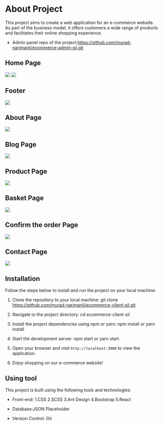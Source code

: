 # About Project

This project aims to create a web application for an e-commerce website. As part of the business model, it offers customers a wide range of products and facilitates their online shopping experience.
- Admin panel repo of the project:https://github.com/murad-narimanli/ecommerce-admin-sil.git

## Home Page
<img src="https://github.com/murad-narimanli/ecommerce-client-sil/assets/100444320/8f473b54-490c-45db-93de-9d32e26a0fab"/>
<img src="https://github.com/murad-narimanli/ecommerce-client-sil/assets/100444320/05f5cb76-3dc3-492d-bfbb-a85e18888d4f"/>

## Footer

<img src="https://github.com/murad-narimanli/ecommerce-client-sil/assets/100444320/70188ed9-0faa-499c-9a3a-8c06c906dc03"/>

## About Page
<img src="https://github.com/murad-narimanli/ecommerce-client-sil/assets/100444320/24595850-a29a-40cf-be75-5bd079de2c58"/>

## Blog Page

<img src="https://github.com/murad-narimanli/ecommerce-client-sil/assets/100444320/edb1b6ce-0fe3-46f5-a03f-7a0332b1afe4"/>

## Product Page

<img src="https://github.com/murad-narimanli/ecommerce-client-sil/assets/100444320/d33cc3c7-1e0f-4670-9082-7ba5a6d32d5f"/>

## Basket Page

<img src="https://github.com/murad-narimanli/ecommerce-client-sil/assets/100444320/2d7b79bc-dbe6-4da6-8769-827fb4703bf9"/>

## Confirm the order Page
<img src="https://github.com/murad-narimanli/ecommerce-client-sil/assets/100444320/d123e3de-652e-4e96-a01c-0eb3d93b1331"/>

## Contact Page

<img src="https://github.com/murad-narimanli/ecommerce-client-sil/assets/100444320/4ec3ee16-2aa6-49c6-8091-b00951ed4eb4">


## Installation

Follow the steps below to install and run the project on your local machine:

1. Clone the repository to your local machine: git clone https://github.com/murad-narimanli/ecommerce-client-sil.git

2. Navigate to the project directory: cd ecommerce-client-sil
 
3. Install the project dependencies using npm or yarn: npm install or yarn install

4. Start the development server: npm start or yarn start

5. Open your browser and visit `http://localhost:3000` to view the application.

6. Enjoy shopping on our e-commerce website!

## Using tool

This project is built using the following tools and technologies:
- Front-end:
1.CSS
2.SCSS
3.Ant Design
4.Bootstrap
5.React

- Database:JSON Placeholder
- Version Control: Git







